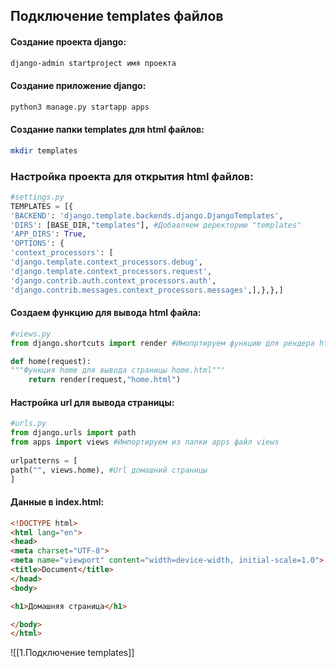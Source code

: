 ## Подключение templates файлов

#### Создание проекта django:
```bash
django-admin startproject имя проекта
```
#### Создание приложение django:
```bash
python3 manage.py startapp apps
```
#### Создание папки templates для html файлов:
```bash
mkdir templates
```

### Настройка проекта для открытия html файлов:
```python
#settings.py
TEMPLATES = [{		  
'BACKEND': 'django.template.backends.django.DjangoTemplates',
'DIRS': [BASE_DIR,"templates"], #Добавляем деректорию "templates"
'APP_DIRS': True,
'OPTIONS': {
'context_processors': [
'django.template.context_processors.debug',
'django.template.context_processors.request',
'django.contrib.auth.context_processors.auth',
'django.contrib.messages.context_processors.messages',],},},]
```

#### Создаем функцию для вывода html файла:
```python
#views.py
from django.shortcuts import render #Имопртируем функцию для рендера html файла

def home(request):
"""Функция home для вывода страницы home.html"""
	return render(request,"home.html")
```

#### Настройка url для вывода страницы:
```python
#urls.py
from django.urls import path
from apps import views #Импортируем из папки apps файл views
  
urlpatterns = [
path("", views.home), #Url домашний страницы
]
```

#### Данные в index.html:
```html
<!DOCTYPE html>
<html lang="en">
<head>
<meta charset="UTF-8">
<meta name="viewport" content="width=device-width, initial-scale=1.0">
<title>Document</title>
</head>
<body>

<h1>Домашняя страница</h1>

</body>
</html>
```
![[1.Подключение templates]]
